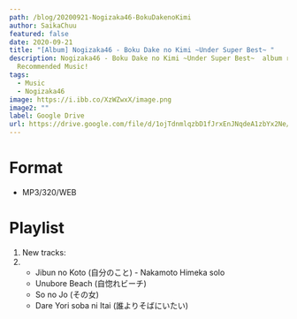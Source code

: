```yaml
---
path: /blog/20200921-Nogizaka46-BokuDakenoKimi
author: SaikaChuu
featured: false
date: 2020-09-21
title: "[Album] Nogizaka46 - Boku Dake no Kimi ~Under Super Best~ "
description: Nogizaka46 - Boku Dake no Kimi ~Under Super Best~  album released.
  Recommended Music!
tags:
  - Music
  - Nogizaka46
image: https://i.ibb.co/XzWZwxX/image.png
image2: ""
label: Google Drive
url: https://drive.google.com/file/d/1ojTdnmlqzbD1fJrxEnJNqdeA1zbYx2Ne/view?usp=sharing
---
```


# Format

- MP3/320/WEB

# Playlist

1. New tracks:
2. - Jibun no Koto (自分のこと) - Nakamoto Himeka solo
   - Unubore Beach (自惚れビーチ)
   - So no Jo (その女)
   - Dare Yori soba ni Itai (誰よりそばにいたい)
